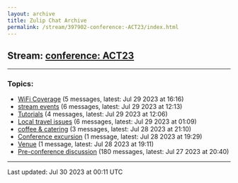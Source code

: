 ```yaml
---
layout: archive
title: Zulip Chat Archive
permalink: /stream/397902-conference:-ACT23/index.html
---
```


## Stream: [conference: ACT23](https://mattecapu.github.io/ct-zulip-archive/stream/397902-conference:-ACT23/index.html)
---

### Topics:

* [WiFi Coverage](topic/topic_WiFi.20Coverage.html) (5 messages, latest: Jul 29 2023 at 16:16)
* [stream events](topic/topic_stream.20events.html) (6 messages, latest: Jul 29 2023 at 12:13)
* [Tutorials](topic/topic_Tutorials.html) (4 messages, latest: Jul 29 2023 at 12:06)
* [Local travel issues](topic/topic_Local.20travel.20issues.html) (6 messages, latest: Jul 29 2023 at 01:09)
* [coffee & catering](topic/topic_coffee.20.26.20catering.html) (3 messages, latest: Jul 28 2023 at 21:10)
* [Conference excursion](topic/topic_Conference.20excursion.html) (1 message, latest: Jul 28 2023 at 19:29)
* [Venue](topic/topic_Venue.html) (1 message, latest: Jul 28 2023 at 19:11)
* [Pre-conference discussion](topic/topic_Pre-conference.20discussion.html) (180 messages, latest: Jul 27 2023 at 20:40)

<hr><p>Last updated: Jul 30 2023 at 00:11 UTC</p>